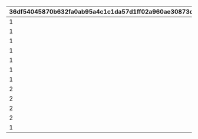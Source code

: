 |36df54045870b632fa0ab95a4c1c1da57d1ff02a960ae30873d8d9f54289a6d3|881db3220faf378ed79f6c1cc72af32ba732258e8f1e0d02b5a58afaddb41250|6750d188e666765be14a39f1c47c3e08daa7f855e362c2c8bf0ebe0b81ea0216|9a17b15e14417b872365c3a597611f3aeceb8f658261d7a6e2cbe74f990ed11d|f480054423c62e8faf88297e0578ae39013f37db6ad96411701e20f1d3579dfb|f87ed499efe23f06aaf3c1367087aa3e1183f53c800899bcd62484a033a5e84b|
| --- | --- | --- | --- | --- | --- |
|1|0|0|1|1101|20025|
|1|0|0|1|1102|20025|
|1|1|5042002|0|1103|20025|
|1|0|0|1|1104|20025|
|1|1|5042003|0|1105|20025|
|1|0|0|1|1106|20025|
|1|2|5042005|0|1107|20025|
|2|1|5042007|0|1201|20025|
|2|2|5042007|0|1202|20025|
|2|0|0|1|1203|20025|
|2|0|0|1|1204|20025|
|1|0|0|0|1301|20025|
